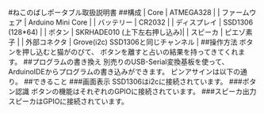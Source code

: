 #ねこのばしポータブル取扱説明書
##構成
| Core | ATMEGA328 |
| ファームウェア | Arduino Mini Core |
| バッテリー | CR2032 |
| ディスプレイ | SSD1306 (128*64) |
| ボタン | SKRHADE010 (上下左右押し込み)|
| スピーカ | ピエゾ素子 |
| 外部コネクタ | Grove(i2c) SSD1306と同じチャンネル |
##操作方法
ボタンを押し込むと猫がのびて、
ボタンを離すと占いの結果を持ってきてくれます。
##プログラムの書き換え
別売りのUSB-Serial変換基板を使って、ArduinoIDEからプログラムの書き込みができます。
ピンアサインは以下の通り。
##できること
###画面表示
SSD1306はi2cに接続されています。
###ボタン認識
ボタンの機能はそれぞれのGPIOに接続されています。
###スピーカ出力
スピーカはGPIOに接続されています。


